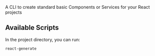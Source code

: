 A CLI to create standard basic Components or Services for your React projects

## Available Scripts

In the project directory, you can run:

`react-generate`